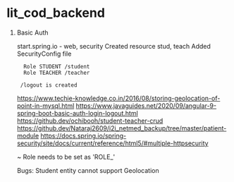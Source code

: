 # lit_cod_backend

1. Basic Auth
	
	start.spring.io - web, security
	Created resource stud, teach
	Added SecurityConfig file

		 Role STUDENT /student
		 Role TEACHER /teacher

		/logout is created

	https://www.techie-knowledge.co.in/2016/08/storing-geolocation-of-point-in-mysql.html
	https://www.javaguides.net/2020/09/angular-9-spring-boot-basic-auth-login-logout.html
	https://github.dev/ochibooh/student-teacher-crud
	https://github.dev/Nataraj2609/i2i_netmed_backup/tree/master/patient-module
	https://docs.spring.io/spring-security/site/docs/current/reference/html5/#multiple-httpsecurity
	

	~ Role needs to be set as 'ROLE_'



	Bugs:
	Student entity cannot support Geolocation
	


       	